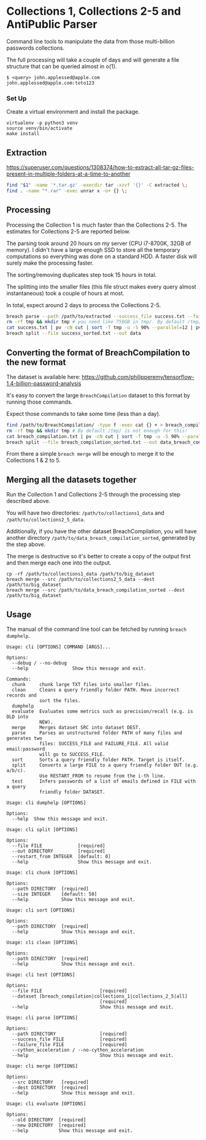 # Collections 1, Collections 2-5 and AntiPublic Parser

Command line tools to manipulate the data from those multi-billion passwords collections.

The full processing will take a couple of days and will generate a file structure that can be queried almost in o(1).

```
$ <query> john.applessed@apple.com
john.applessed@apple.com:toto123
```


### Set Up

Create a virtual environment and install the package.

```
virtualenv -p python3 venv
source venv/bin/activate
make install
```

## Extraction

https://superuser.com/questions/1308374/how-to-extract-all-tar-gz-files-present-in-multiple-folders-at-a-time-to-another

```bash
find "$1" -name '*.tar.gz' -execdir tar -xzvf '{}' -C extracted \;
find . -name "*.rar" -exec unrar x -o+ {} \;
```

## Processing

Processing the Collection 1 is much faster than the Collections 2-5. The estimates for Collections 2-5 are reported below.

The parsing took around 20 hours on my server (CPU i7-8700K, 32GB of memory). I didn't have a large enough SSD to store all the temporary computations so everything
was done on a standard HDD. A faster disk will surely make the processing faster.

The sorting/removing duplicates step took 15 hours in total.

The splitting into the smaller files (this file struct makes every query almost instantaneous) took a couple of hours at most.

In total, expect around 2 days to process the Collections 2-5.

```bash
breach parse --path /path/to/extracted --success_file success.txt --failure_file failure.txt --cython_acceleration
rm -rf tmp && mkdir tmp # you need like 750GB in tmp/. By default /tmp/ is not enough for this!
cat success.txt | pv -cN cut | sort -T tmp -u -S 90% --parallel=12 | pv -cN cut > success_sorted.txt
breach split --file success_sorted.txt --out data
```

## Converting the format of BreachCompilation to the new format

The dataset is available here: https://github.com/philipperemy/tensorflow-1.4-billion-password-analysis

It's easy to convert the large `BreachCompilation` dataset to this format by running those commands.

Expect those commands to take some time (less than a day).

```bash
find /path/to/BreachCompilation/ -type f -exec cat {} + > breach_compilation.txt
rm -rf tmp && mkdir tmp # By default /tmp/ is not enough for this!
cat breach_compilation.txt | pv -cN cut | sort -T tmp -u -S 90% --parallel=12 | pv -cN cut > breach_compilation_sorted.txt
breach split --file breach_compilation_sorted.txt --out data_breach_compilation_sorted
```

From there a simple `breach merge` will be enough to merge it to the Collections 1 & 2 to 5.

## Merging all the datasets together

Run the Collection 1 and Collections 2-5 through the processing step described above.

You will have two directories: `/path/to/collections1_data` and `/path/to/collections2_5_data`.

Additionally, if you have the other dataset BreachCompilation, you will have another directory `/path/to/data_breach_compilation_sorted`, generated by the step above.

The merge is destructive so it's better to create a copy of the output first and then merge each one into the output.

```
cp -rf /path/to/collections1_data /path/to/big_dataset
breach merge --src /path/to/collections2_5_data --dest /path/to/big_dataset
breach merge --src /path/to/data_breach_compilation_sorted --dest /path/to/big_dataset
```

## Usage

The manual of the command line tool can be fetched by running `breach dumphelp`.

```
Usage: cli [OPTIONS] COMMAND [ARGS]...

Options:
  --debug / --no-debug
  --help                Show this message and exit.

Commands:
  chunk     chunk large TXT files into smaller files.
  clean     Cleans a query friendly folder PATH. Move incorrect records and
            sort the files.
  dumphelp
  evaluate  Evaluates some metrics such as precision/recall (e.g. is OLD into
            NEW).
  merge     Merges dataset SRC into dataset DEST.
  parse     Parses an unstructured folder PATH of many files and generates two
            files: SUCCESS_FILE and FAILURE_FILE. All valid email:password
            will go to SUCCESS_FILE.
  sort      Sorts a query friendly folder PATH. Target is itself.
  split     Converts a large FILE to a query friendly folder OUT (e.g. a/b/c).
            Use RESTART_FROM to resume from the i-th line.
  test      Infers passwords of a list of emails defined in FILE with a query
            friendly folder DATASET.

Usage: cli dumphelp [OPTIONS]

Options:
  --help  Show this message and exit.

Usage: cli split [OPTIONS]

Options:
  --file FILE             [required]
  --out DIRECTORY         [required]
  --restart_from INTEGER  [default: 0]
  --help                  Show this message and exit.

Usage: cli chunk [OPTIONS]

Options:
  --path DIRECTORY  [required]
  --size INTEGER    [default: 50]
  --help            Show this message and exit.

Usage: cli sort [OPTIONS]

Options:
  --path DIRECTORY  [required]
  --help            Show this message and exit.

Usage: cli clean [OPTIONS]

Options:
  --path DIRECTORY  [required]
  --help            Show this message and exit.

Usage: cli test [OPTIONS]

Options:
  --file FILE                     [required]
  --dataset [breach_compilation|collections_1|collections_2_5|all]
                                  [required]
  --help                          Show this message and exit.

Usage: cli parse [OPTIONS]

Options:
  --path DIRECTORY                [required]
  --success_file FILE             [required]
  --failure_file FILE             [required]
  --cython_acceleration / --no-cython_acceleration
  --help                          Show this message and exit.

Usage: cli merge [OPTIONS]

Options:
  --src DIRECTORY   [required]
  --dest DIRECTORY  [required]
  --help            Show this message and exit.

Usage: cli evaluate [OPTIONS]

Options:
  --old DIRECTORY  [required]
  --new DIRECTORY  [required]
  --help           Show this message and exit.
  ```
